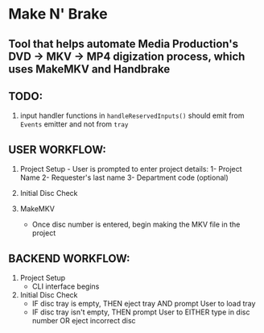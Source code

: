 # Make N' Brake
## Tool that helps automate Media Production's DVD -> MKV -> MP4 digization process, which uses MakeMKV and Handbrake

## TODO:
1. input handler functions in ```handleReservedInputs()``` should emit from ```Events``` emitter and not from ```tray```

## USER WORKFLOW:

1. Project Setup - User is prompted to enter project details:
		1- Project Name
		2- Requester's last name
		3- Department code (optional)
2. Initial Disc Check

3. MakeMKV
	- Once disc number is entered, begin making the MKV file in the project


## BACKEND WORKFLOW:

1. Project Setup 
	- CLI interface begins
2. Initial Disc Check
	- IF disc tray is empty, THEN eject tray AND prompt User to load tray
	- IF disc tray isn't empty, THEN prompt User to EITHER type in disc number OR eject incorrect disc